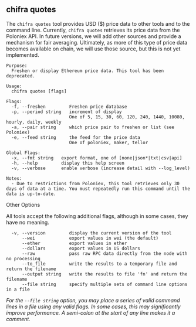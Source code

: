 ## chifra quotes

The `chifra quotes` tool provides USD ($) price data to other tools and to the command line. Currently, `chifra quotes` retrieves its price data from the Poloniex API. In future versions, we will add other sources and provide a mechanism for fair averaging. Ultimately, as more of this type of price data becomes available on chain, we will use those source, but this is not yet implemented.

```[plaintext]
Purpose:
  Freshen or display Ethereum price data. This tool has been deprecated.

Usage:
  chifra quotes [flags]

Flags:
  -f, --freshen         Freshen price database
  -p, --period string   increment of display
                        One of 5, 15, 30, 60, 120, 240, 1440, 10080, hourly, daily, weekly
  -a, --pair string     which price pair to freshen or list (see Poloniex)
  -e, --feed string     the feed for the price data
                        One of poloniex, maker, tellor

Global Flags:
  -x, --fmt string   export format, one of [none|json*|txt|csv|api]
  -h, --help         display this help screen
  -v, --verbose      enable verbose (increase detail with --log_level)

Notes:
  - Due to restrictions from Poloniex, this tool retrieves only 30 days of data at a time. You must repeatedly run this command until the data is up-to-date.
```

Other Options

All tools accept the following additional flags, although in some cases, they have no meaning.

```[plaintext]
  -v, --version         display the current version of the tool
      --wei             export values in wei (the default)
      --ether           export values in ether
      --dollars         export values in US dollars
      --raw             pass raw RPC data directly from the node with no processing
      --to_file         write the results to a temporary file and return the filename
      --output string   write the results to file 'fn' and return the filename
      --file string     specify multiple sets of command line options in a file
```

*For the `--file string` option, you may place a series of valid command lines in a file using any valid flags. In some cases, this may significantly improve performance. A semi-colon at the start of any line makes it a comment.*
